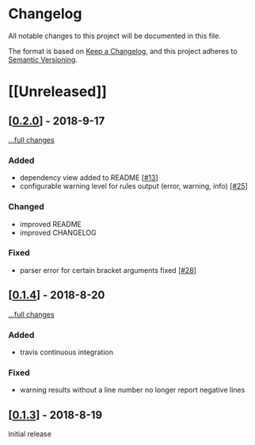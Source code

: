 # Changelog
All notable changes to this project will be documented in this file.

The format is based on [Keep a Changelog](https://keepachangelog.com/en/1.0.0/),
and this project adheres to [Semantic Versioning](https://semver.org/spec/v2.0.0.html).

# [[Unreleased]]

## [[0.2.0](https://github.com/DaelDe/cmake_check/releases/tag/v0.2.0)] - 2018-9-17
[...full changes](https://github.com/DaelDe/cmake_check/compare/v0.1.4...v0.2.0)

### Added
- dependency view added to README [[#13](https://github.com/DaelDe/cmake_check/issues/13)]
- configurable warning level for rules output (error, warning, info) [[#25](https://github.com/DaelDe/cmake_check/issues/25)]

### Changed
- improved README
- improved CHANGELOG

### Fixed
- parser error for certain bracket arguments fixed [[#28](https://github.com/DaelDe/cmake_check/issues/28)]

## [[0.1.4](https://github.com/DaelDe/cmake_check/releases/tag/v0.1.4)] - 2018-8-20
[...full changes](https://github.com/DaelDe/cmake_check/compare/v0.1.3...v0.1.4)

### Added
- travis continuous integration

### Fixed
- warning results without a line number no longer report negative lines

## [[0.1.3](https://github.com/DaelDe/cmake_check/releases/tag/v0.1.3)] - 2018-8-19

Initial release
